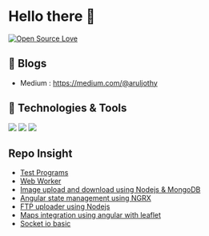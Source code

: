 # Hello there 👋
 
[![Open Source Love](https://badges.frapsoft.com/os/v1/open-source.svg?v=102)](https://github.com/ellerbrock/open-source-badge/)





## 📝 Blogs

- Medium : https://medium.com/@aruljothy



## 🔧 Technologies & Tools

![](https://img.shields.io/badge/Editor-VS_Code-informational?style=flat&logo=visual-studio-code&logoColor=white&color=6aa6f8) 
![](https://img.shields.io/badge/Code-JavaScript-informational?style=flat&logo=javascript&logoColor=white&color=6aa6f8)
![](https://img.shields.io/badge/Tools-Docker-informational?style=flat&logo=docker&logoColor=white&color=6aa6f8)


## Repo Insight


- [Test Programs](https://github.com/AruljothySundaramoorthy/TestPrograms)
- [Web Worker](https://github.com/AruljothySundaramoorthy/web-worker)
- [Image upload and download using Nodejs & MongoDB](https://github.com/AruljothySundaramoorthy/mongo-upload-download)
- [Angular state management using NGRX](https://github.com/AruljothySundaramoorthy/ngrx)
- [FTP uploader using Nodejs](https://github.com/AruljothySundaramoorthy/node-ftp)
- [Maps integration using angular with leaflet](https://github.com/AruljothySundaramoorthy/leaflet)
- [Socket io basic](https://github.com/AruljothySundaramoorthy/socket-io)
<!--
**AruljothySundaramoorthy/AruljothySundaramoorthy** is a ✨ _special_ ✨ repository because its `README.md` (this file) appears on your GitHub profile.

Here are some ideas to get you started:

- 🔭 I’m currently working on ...
- 🌱 I’m currently learning ...
- 👯 I’m looking to collaborate on ...
- 🤔 I’m looking for help with ...
- 💬 Ask me about ...
- 📫 How to reach me: ...
- 😄 Pronouns: ...
- ⚡ Fun fact: ...
-->
